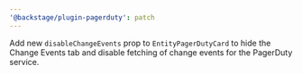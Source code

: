 ```yaml
---
'@backstage/plugin-pagerduty': patch
---
```


Add new `disableChangeEvents` prop to `EntityPagerDutyCard` to hide the Change Events tab and disable fetching of change events for the PagerDuty service.
